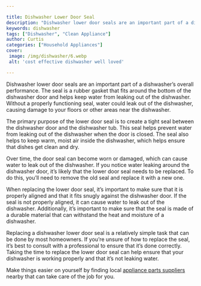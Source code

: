 ```yaml
---

title: Dishwasher Lower Door Seal
description: "Dishwasher lower door seals are an important part of a dishwasher’s overall performance. The seal is a rubber gasket that fits aro...keep reading to learn"
keywords: dishwasher
tags: ["Dishwasher", "Clean Appliance"]
author: Curtis
categories: ["Household Appliances"]
cover: 
 image: /img/dishwasher/6.webp
 alt: 'cost effective dishwasher well loved'

---
```


Dishwasher lower door seals are an important part of a dishwasher’s overall performance. The seal is a rubber gasket that fits around the bottom of the dishwasher door and helps keep water from leaking out of the dishwasher. Without a properly functioning seal, water could leak out of the dishwasher, causing damage to your floors or other areas near the dishwasher.

The primary purpose of the lower door seal is to create a tight seal between the dishwasher door and the dishwasher tub. This seal helps prevent water from leaking out of the dishwasher when the door is closed. The seal also helps to keep warm, moist air inside the dishwasher, which helps ensure that dishes get clean and dry.

Over time, the door seal can become worn or damaged, which can cause water to leak out of the dishwasher. If you notice water leaking around the dishwasher door, it’s likely that the lower door seal needs to be replaced. To do this, you’ll need to remove the old seal and replace it with a new one.

When replacing the lower door seal, it’s important to make sure that it is properly aligned and that it fits snugly against the dishwasher door. If the seal is not properly aligned, it can cause water to leak out of the dishwasher. Additionally, it’s important to make sure that the seal is made of a durable material that can withstand the heat and moisture of a dishwasher.

Replacing a dishwasher lower door seal is a relatively simple task that can be done by most homeowners. If you’re unsure of how to replace the seal, it’s best to consult with a professional to ensure that it’s done correctly. Taking the time to replace the lower door seal can help ensure that your dishwasher is working properly and that it’s not leaking water.

Make things easier on yourself by finding local <a href="/pages/appliance-parts-suppliers/">appliance parts suppliers</a> nearby that can take care of the job for you.